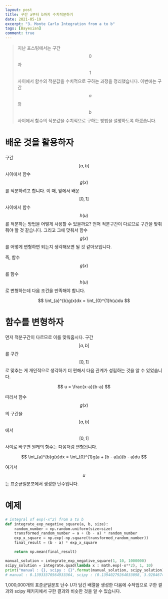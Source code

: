 ```yaml
---
layout: post
title: 구간 a부터 b까지 수치적분하기
date: 2021-05-19
excerpt: "3. Monte Carlo Integration from a to b"
tags: [Bayesian]
comment: true
---
```


> 지난 포스팅에서는 구간 $$0$$과 $$1$$사이에서 함수의 적분값을 수치적으로 구하는 과정을 정리했습니다. 이번에는 구간 $$a$$와 $$b$$사이에서 함수의 적분값을 수치적으로 구하는 방법을 설명하도록 하겠습니다.



# 배운 것을 활용하자
구간 $$[a, b]$$ 사이에서 함수 $$g(x)$$를 적분하려고 합니다. 이 때, 앞에서 배운 $$[0, 1]$$ 사이에서 함수 $$h(u)$$를 적분하는 방법을 어떻게 사용할 수 있을까요? 먼저 적분구간이 다르므로 구간을 맞춰줘야 할 것 같습니다. 그리고 그에 맞춰서 함수 $$g(x)$$를 어떻게 변형하면 되는지 생각해보면 될 것 같아보입니다.

즉, 함수 $$g(x)$$를 함수 $$h(u)$$로 변형하는데 다음 조건을 만족해야 합니다.

<p align='center'>
    $$
    \int_{a}^{b}g(x)dx = \int_{0}^{1}h(u)du
    $$
</p>



# 함수를 변형하자

먼저 적분구간이 다르므로 이를 맞춰줍시다. 구간 $$[a, b]$$를 구간 $$[0, 1]$$로 맞추는 게 개인적으로 생각하기 더 편해서 다음 관계가 성립하는 것을 알 수 있었습니다.



<p align='center'>
	$$
    u = \frac{x-a}{b-a}
    $$
</p>



따라서 함수 $$g(x)$$의 구간을 $$[a, b]$$에서 $$[0, 1]$$사이로 바꾸면 원래의 함수는 다음처럼 변형됩니다.



<p align='center'>
	$$
    \int_{a}^{b}g(x)dx = \int_{0}^{1}g(a + [b - a]u)(b - a)du
    $$
</p>



여기서 $$u$$는 표준균일분포에서 생성한 난수입니다.



# 예제
```python
# integral of exp(-x^2) from a to b
def integrate_exp_negative_square(a, b, size):
    random_number = np.random.uniform(size=size)
    transformed_random_number = a + (b - a) * random_number
    exp_x_square = np.exp(-np.square(transformed_random_number))
    final_result = (b - a) * exp_x_square

    return np.mean(final_result)

manual_solution = integrate_exp_negative_square(1, 10, 1000000)
scipy_solution = integrate.quad(lambda x : math.exp(-x**2), 1, 10)
print("manual : {}, scipy : {}".format(manual_solution, scipy_solution))  
# manual : 0.13933370564933364, scipy : (0.13940279264033098, 3.928467470000696e-15)  
```
1,000,000개의 표준균일분포 난수 $U$가 담긴 배열을 생성한 다음에 수작업으로 구한 결과와 scipy 패키지에서 구한 결과와 비슷한 것을 알 수 있습니다.
